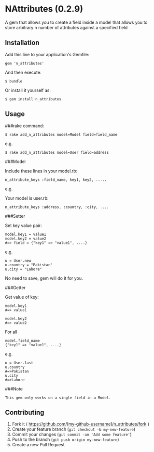 # NAttributes (0.2.9)

A gem that allows you to create a field inside a model that allows you to store arbitrary n number of attributes against a specified field

## Installation

Add this line to your application's Gemfile:

    gem 'n_attributes'

And then execute:

    $ bundle

Or install it yourself as:

    $ gem install n_attributes

## Usage

###rake command:

    $ rake add_n_attributes model=Model field=field_name

  e.g.

    $ rake add_n_attributes model=User field=address

###Model

Include these lines in your model.rb:

    n_attribute_keys :field_name, key1, key2, .....

e.g.

Your model is user.rb:

    n_attribute_keys :address, :country, :city, ....

###Setter

Set key value pair:

    model.key1 = value1
    model.key2 = value2
    #=> field = {"key1" => "value1", ....}

e.g.

    u = User.new
    u.country = "Pakistan"
    u.city = "Lahore"
No need to save, gem will do it for you.

###Getter

Get value of key:

    model.key1
    #=> value1

    model.key2
    #=> value2

For all

    model.field_name
    {"key1" => "value1", ....}

e.g.

    u = User.last
    u.country
    #=>Pakistan
    u.city
    #=>Lahore

###Note

    This gem only works on a single field in a Model.

## Contributing

1. Fork it ( https://github.com/[my-github-username]/n_attributes/fork )
2. Create your feature branch (`git checkout -b my-new-feature`)
3. Commit your changes (`git commit -am 'Add some feature'`)
4. Push to the branch (`git push origin my-new-feature`)
5. Create a new Pull Request
